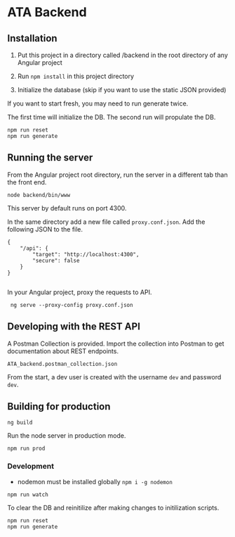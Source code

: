 # ATA Backend

## Installation

1. Put this project in a directory called /backend in the root directory of any Angular project

2. Run `npm install` in this project directory

3. Initialize the database (skip if you want to use the static JSON provided)

If you want to start fresh, you may need to run generate twice. 

The first time will initialize the DB.
The second run will propulate the DB.

```
npm run reset
npm run generate
```

## Running the server

From the Angular project root directory, run the server in a different tab than the front end.

```
node backend/bin/www
```

This server by default runs on port 4300.


In the same directory add a new file called `proxy.conf.json`. Add the following JSON to the file.

```
{
    "/api": {
        "target": "http://localhost:4300",
        "secure": false
    }
}
  
```

In your Angular project, proxy the requests to API.

```
 ng serve --proxy-config proxy.conf.json
```

## Developing with the REST API


A Postman Collection is provided. Import the collection into Postman to get documentation about REST endpoints.

`ATA_backend.postman_collection.json`

From the start, a dev user is created with the username `dev` and password `dev`.


## Building for production

```
ng build
```

Run the node server in production mode.

```
npm run prod
```

### Development

* nodemon must be installed globally `npm i -g nodemon`

```
npm run watch
```

To clear the DB and reinitilize after making changes to initilization scripts.

```
npm run reset
npm run generate
```






